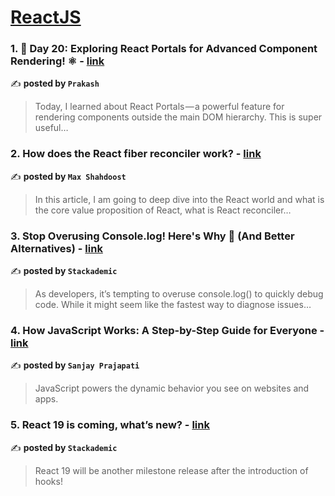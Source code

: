 
<h1><a href=https://medium.com/tag/reactjs/recommended target="_blank" rel="noopener noreferrer">ReactJS</a></h1>
<h3>1. 🚀 Day 20: Exploring React Portals for Advanced Component Rendering! ⚛️ - <a href="https://medium.com/@prak_sh/day-20-exploring-react-portals-for-advanced-component-rendering-️-dea7237d6233" target="_blank" rel="noopener noreferrer">link</a></h3>

✍️ **posted by `Prakash`**

<blockquote>Today, I learned about React Portals — a powerful feature for rendering components outside the main DOM hierarchy. This is super useful…</blockquote>

<h3>2. How does the React fiber reconciler work? - <a href="https://medium.com/@maxtsh/how-does-the-react-fiber-reconciler-work-77c3650127da" target="_blank" rel="noopener noreferrer">link</a></h3>

✍️ **posted by `Max Shahdoost`**

<blockquote>In this article, I am going to deep dive into the React world and what is the core value proposition of React, what is React reconciler…</blockquote>

<h3>3. Stop Overusing Console.log! Here's Why 🚫 (And Better Alternatives) - <a href="https://medium.com/stackademic/stop-overusing-console-log-heres-why-and-better-alternatives-e5e05ea69e75" target="_blank" rel="noopener noreferrer">link</a></h3>

✍️ **posted by `Stackademic`**

<blockquote>As developers, it’s tempting to overuse console.log() to quickly debug code. While it might seem like the fastest way to diagnose issues…</blockquote>

<h3>4. How JavaScript Works: A Step-by-Step Guide for Everyone - <a href="https://medium.com/@sanjay.pra003/how-javascript-works-a-step-by-step-guide-for-everyone-fa7aeb20b3cc" target="_blank" rel="noopener noreferrer">link</a></h3>

✍️ **posted by `Sanjay Prajapati`**

<blockquote>JavaScript powers the dynamic behavior you see on websites and apps.</blockquote>

<h3>5. React 19 is coming, what’s new? - <a href="https://medium.com/stackademic/react-19-is-coming-whats-new-79e2d4b948e4" target="_blank" rel="noopener noreferrer">link</a></h3>

✍️ **posted by `Stackademic`**

<blockquote>React 19 will be another milestone release after the introduction of hooks!</blockquote>

